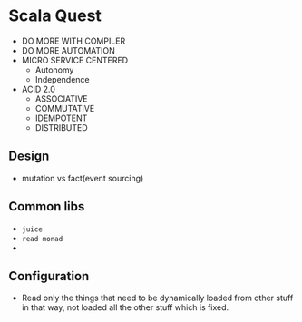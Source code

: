 # Scala Quest

* DO MORE WITH COMPILER
* DO MORE AUTOMATION
* MICRO SERVICE CENTERED
  * Autonomy
  * Independence
* ACID 2.0
  * ASSOCIATIVE
  * COMMUTATIVE
  * IDEMPOTENT
  * DISTRIBUTED

## Design

* mutation vs fact(event sourcing)



## Common libs

* `juice`
* `read monad`
*

## Configuration

* Read only the things that need to be dynamically loaded from other stuff in that way, not loaded all the other stuff which is fixed.

